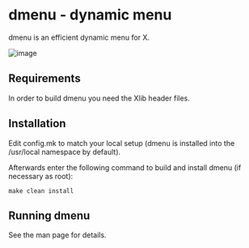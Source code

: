 dmenu - dynamic menu
====================
dmenu is an efficient dynamic menu for X.

![image](https://user-images.githubusercontent.com/68345611/158036938-aa2ba3ff-9a11-42ca-b67d-01afdded6208.png)


Requirements
------------
In order to build dmenu you need the Xlib header files.


Installation
------------
Edit config.mk to match your local setup (dmenu is installed into
the /usr/local namespace by default).

Afterwards enter the following command to build and install dmenu
(if necessary as root):

    make clean install


Running dmenu
-------------
See the man page for details.

